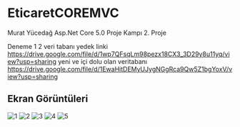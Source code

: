 # EticaretCOREMVC
Murat Yücedağ Asp.Net Core 5.0 Proje Kampı 2. Proje




Deneme 1 2 
veri tabanı yedek linki
https://drive.google.com/file/d/1wp7QFsqLm98pezx18CX3_3D29y8u11yq/view?usp=sharing
yeni ve içi dolu olan veritabanı
https://drive.google.com/file/d/1EwaHitDEMyUJygNGgRca9Qw5Z1bgYoxV/view?usp=sharing


Ekran Görüntüleri
-----------------------------------------
![1](https://user-images.githubusercontent.com/60787870/159239896-9808f30f-31a4-4fc6-9a7b-6699576bb57e.png)
![2](https://user-images.githubusercontent.com/60787870/159239900-6fea585f-93ad-47e7-9e5f-4f2e9ca47952.png)
![3](https://user-images.githubusercontent.com/60787870/159239907-ee5a717c-e56a-4830-9511-287d4bb15bf2.png)
![4](https://user-images.githubusercontent.com/60787870/159239912-83f6ba13-b916-4876-a983-3189cc2dc78b.png)
![5](https://user-images.githubusercontent.com/60787870/159239913-14674b44-743c-4b9b-8de4-13377b6e4723.png)

